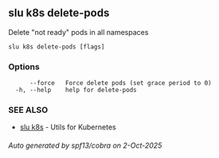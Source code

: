 ## slu k8s delete-pods

Delete "not ready" pods in all namespaces

```
slu k8s delete-pods [flags]
```

### Options

```
      --force   Force delete pods (set grace period to 0)
  -h, --help    help for delete-pods
```

### SEE ALSO

* [slu k8s](slu_k8s.md)	 - Utils for Kubernetes

###### Auto generated by spf13/cobra on 2-Oct-2025
